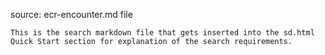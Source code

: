 source: ecr-encounter.md file

    This is the search markdown file that gets inserted into the sd.html Quick Start section for explanation of the search requirements.
